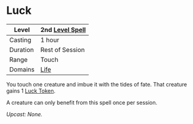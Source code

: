 # Luck

|Level|2nd [Level Spell](../../../Spell%20Level.md)|
|-----|---------------|
|Casting|1 hour|
|Duration|Rest of Session|
|Range|Touch|
|Domains|[Life](../../../Spell%20Domains/Life.md)|

You touch one creature and imbue it with the tides of fate. That creature gains 1 [Luck Token](../../../../Game%20Procedures/Dice%20Rolls/Luck%20Tokens.md).

A creature can only benefit from this spell once per session.

*Upcast: None.*
